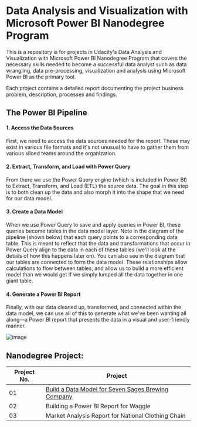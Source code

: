 # Data Analysis and Visualization with Microsoft Power BI Nanodegree Program

This is a repository is for projects in Udacity's Data Analysis and Visualization with Microsoft Power BI Nanodegree Program that covers the necessary skills needed to become a 
successful data analyst such as data wrangling, data pre-processing, visualization and analysis using Microsoft Power BI as the primary tool.

Each project contains a detailed report documenting the project business problem, description, processes and findings.

## The Power BI Pipeline
#### 1. Access the Data Sources

First, we need to access the data sources needed for the report. These may exist in various file formats and it's not unusual to have to gather them from various siloed teams around the organization.

#### 2. Extract, Transform, and Load with Power Query

From there we use the Power Query engine (which is included in Power BI) to Extract, Transform, and Load (ETL) the source data. The goal in this step is to both clean up the data and also morph it into the shape that we need for our data model.

#### 3. Create a Data Model

When we use Power Query to save and apply queries in Power BI, these queries become tables in the data model layer. Note in the diagram of the pipeline (shown below) that each query points to a corresponding data table. This is meant to reflect that the data and transformations that occur in Power Query align to the data in each of these tables (we'll look at the details of how this happens later on). You can also see in the diagram that our tables are connected to form the data model. These relationships allow calculations to flow between tables, and allow us to build a more efficient model than we would get if we simply lumped all the data together in one giant table.

#### 4. Generate a Power BI Report

Finally, with our data cleaned up, transformed, and connected within the data model, we can use all of this to generate what we've been wanting all along—a Power BI report that presents the data in a visual and user-friendly manner.

![image](https://github.com/user-attachments/assets/086a164f-ece4-43b2-ab6f-b6393d5a16b6)


## Nanodegree Project:

| Project No. | Project                                            |
|-------------|----------------------------------------------------|
| 01          | [Build a Data Model for Seven Sages Brewing Company](https://github.com/Sunday-Okey/Data-Analysis-and-Viz-with-Microsoft-Power-BI/tree/main/01-Create-a-Data-Model-for-Seven-Sages-Brewing-Company) |
| 02          | Building a Power BI Report for Waggle              |
| 03          | Market Analysis Report for National Clothing Chain |

